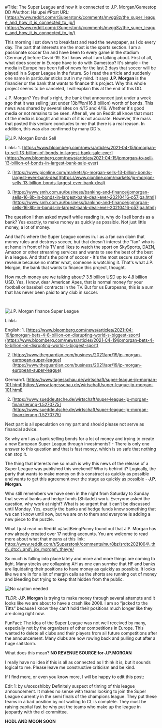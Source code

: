#Title: The Super League and how it is connected to J.P. Morgan/Gamestop DD
#Author: Haiupei
#Post URL: [https://www.reddit.com/r/Superstonk/comments/mvgg8z/the_super_league_and_how_it_is_connected_to_jp/](https://www.reddit.com/r/Superstonk/comments/mvgg8z/the_super_league_and_how_it_is_connected_to_jp/)


  

This morning I sat down to breakfast and read the newspaper, as I do every day. The part that interests me the most is the sports section. I am a passionate soccer fan and have been to every game in the stadium (Germany) before Covid-19. So I know what I am talking about. First of all, what does soccer in Europe have to do with Gamestop? It's simple - the media in Europe has been full of news for the last 2 days that soccer will be played in a Super League in the future. So I read the article and suddenly one name in particular sticks out in my mind. It says **J.P. Morgan** is the financier or the bank that wants to finance this project. Why this whole project seems to be canceled, I will explain this at the end of this DD. 

J.P. Morgan? Yes that's right, the bank that announced just under a week ago that it was selling just under $13 billion ($16.8 billion) worth of bonds. This news was shared by several sites on 4/15 and 4/16. Whether it's good media or not remains to be seen. After all, we on Reddit all know that most of the media is bought and much of it is not accurate. However, the mass that posted this venture concludes to me that there is a real reason. In addition, this was also confirmed by many DD's. 

![J.P. Morgan Bonds Sell](https://preview.redd.it/h1j7rxb0aju61.png?width=605&format=png&auto=webp&s=290d22e3825d9133f6e75a6cfb9d9839f4d1e4a1)

Links: 1. [https://www.bloomberg.com/news/articles/2021-04-15/jpmorgan-to-sell-13-billion-of-bonds-in-largest-bank-sale-ever](https://www.bloomberg.com/news/articles/2021-04-15/jpmorgan-to-sell-13-billion-of-bonds-in-largest-bank-sale-ever)

2. [https://www.pionline.com/markets/jp-morgan-sells-13-billion-bonds-largest-ever-bank-deal](https://www.pionline.com/markets/jp-morgan-sells-13-billion-bonds-largest-ever-bank-deal)

3. [https://www.smh.com.au/business/banking-and-finance/jpmorgan-sells-16-8b-in-bonds-in-largest-bank-deal-ever-20210416-p57jqa.html](https://www.smh.com.au/business/banking-and-finance/jpmorgan-sells-16-8b-in-bonds-in-largest-bank-deal-ever-20210416-p57jqa.html)

The question I then asked myself while reading is, why do I sell bonds as a bank? Yes exactly, to make money as quickly as possible. Not just little money, a lot of money. 

And that's where the Super League comes in. I as a fan can claim that money rules and destroys soccer, but that doesn't interest the "fan" who is at home in front of his TV and likes to watch the sport on SkySports, DAZN, Amazon or other streaming services and wants to see the best of the best in a league. And that's the point of soccer - It's the most secure source of revenue because no matter what, someone is watching it. That's what J.P. Morgan, the bank that wants to finance this project, thought.

How much money are we talking about? 3.5 billion USD up to 4.8 billion USD. Yes, I know, dear American Apes, that is normal money for your football or baseball contracts in the TV. But for us Europeans, this is a sum that has never been paid to any club in soccer. 

&#x200B;

![J.P. Morgan finance Super League](https://preview.redd.it/0nf47t73aju61.png?width=605&format=png&auto=webp&s=f84cc47603244080c9d19251b8d25027fee89281)

Links: 

English: 1. [https://www.bloomberg.com/news/articles/2021-04-19/jpmorgan-bets-4-8-billion-on-disrupting-world-s-biggest-sport](https://www.bloomberg.com/news/articles/2021-04-19/jpmorgan-bets-4-8-billion-on-disrupting-world-s-biggest-sport)

2. [https://www.theguardian.com/business/2021/apr/19/jp-morgan-european-super-league](https://www.theguardian.com/business/2021/apr/19/jp-morgan-european-super-league)

German:1. [https://www.tagesschau.de/wirtschaft/super-league-jp-morgan-101.html](https://www.tagesschau.de/wirtschaft/super-league-jp-morgan-101.html)

2. [https://www.sueddeutsche.de/wirtschaft/super-league-jp-morgan-finanzierung-1.5270775](https://www.sueddeutsche.de/wirtschaft/super-league-jp-morgan-finanzierung-1.5270775)

Next part is all speculation on my part and should please not serve as financial advice. 

So why am I as a bank selling bonds for a lot of money and trying to create a new European Super League through investments? - There is only one answer to this question and that is fast money, which is so safe that nothing can stop it.

The thing that interests me so much is why this news of the release of a Super League was published this weekend? Who is behind it? Logically, the party that wants to make money on this construct as quickly as possible and wants to get this agreement over the stage as quickly as possible - **J.P. Morgan**.

Who still remembers we have seen in the night from Saturday to Sunday that several banks and hedge funds (Shitadel) work. Everyone asked the question, why work at night? What is so urgent that it can’t be discussed until Monday. Yes, exactly the banks and hedge funds know something that we can't know until now, but we are on to them and everyone is adding a new piece to the puzzle. 

What I just read on Reddit u/JustBeingPunny found out that J.P. Morgan has now already created over 17 netting accounts. You are welcome to read more about what that means at this link: https://www.reddit.com/r/Superstonk/comments/mur8bz/srdtc2021004\_the\_dtcc\_and\_jp\_morgan\_theyre/

  
 So much is falling into place lately and more and more things are coming to light. Many stocks are collapsing AH as one can surmise that HF and banks are liquidating their positions to have money as quickly as possible. It looks like we are in for a lot of margin calls as the shorts are running out of money and bleeding but trying to keep that hidden from the public. 

![No caption needed](https://preview.redd.it/w5fu4eydaju61.png?width=578&format=png&auto=webp&s=d2699e097febbf75a719ae968d8a15c932dd2b73)

*TLDR*: **J.P. Morgan** is trying to make money through several attempts and it looks like we are about to have a crash like 2008. I am so “jacked to the Titts” because I know they can't hold their positions much longer like they are doing right now. 

FunFact: The idea of the Super League was not well received by many, especially not by the organizers of other competitions in Europe. This wanted to delete all clubs and their players from all future competitions after the announcement. Many clubs are now rowing back and pulling out after a huge shitstorm. 

What does this mean? **NO REVENUE SOURCE for J.P.MORGAN**

I really have no idea if this is all as connected as I think it is, but it sounds logical to me. Please leave me constructive criticism and be kind. 

If I find more, or even you know more, I will be happy to edit this post:

Edit 1: by u/sososhibby Definitely suspect of timing of this league announcement.  It makes no sense with teams looking to join the Super League currently in the semi finals of the champions league.  They put these teams in a bad position by not waiting to CL is complete.  They must be raising capital fast bc why put the teams who make up the league in jeopardy with the cl committee.

**HODL AND MOON SOON**